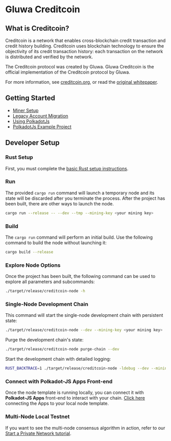 # Gluwa Creditcoin

## What is Creditcoin?

Creditcoin is a network that enables cross-blockchain credit transaction and credit history building. Creditcoin uses blockchain technology to ensure the objectivity of its credit transaction history: each transaction on the network is distributed and verified by the network.

The Creditcoin protocol was created by Gluwa. Gluwa Creditcoin is the official implementation of the Creditcoin protocol by Gluwa.

For more information, see [creditcoin.org](https://creditcoin.org), or read the [original whitepaper](https://creditcoin.org/white-paper).

## Getting Started

- [Miner Setup](./docs/miner-setup.md)
- [Legacy Account Migration](./docs/legacy-account-migration.md)
- [Using PolkadotJs](./docs/using-polkadotjs.md)
- [PolkadotJs Example Project](./polkadotjs-examples)

## Developer Setup

### Rust Setup

First, you must complete the [basic Rust setup instructions](./docs/rust-setup.md).

### Run

The provided `cargo run` command will launch a temporary node and its state will be discarded after
you terminate the process. After the project has been built, there are other ways to launch the
node.

```sh
cargo run --release -- --dev --tmp --mining-key <your mining key>
```

### Build

The `cargo run` command will perform an initial build. Use the following command to build the node
without launching it:

```sh
cargo build --release
```

### Explore Node Options

Once the project has been built, the following command can be used to explore all parameters and
subcommands:

```sh
./target/release/creditcoin-node -h
```

### Single-Node Development Chain

This command will start the single-node development chain with persistent state:

```bash
./target/release/creditcoin-node --dev --mining-key <your mining key>
```

Purge the development chain's state:

```bash
./target/release/creditcoin-node purge-chain --dev
```

Start the development chain with detailed logging:

```bash
RUST_BACKTRACE=1 ./target/release/creditcoin-node -ldebug --dev --mining-key <your mining key>
```

### Connect with Polkadot-JS Apps Front-end

Once the node template is running locally, you can connect it with **Polkadot-JS Apps** front-end
to interact with your chain. [Click
here](https://polkadot.js.org/apps/#/explorer?rpc=ws://localhost:9944) connecting the Apps to your
local node template.

### Multi-Node Local Testnet

If you want to see the multi-node consensus algorithm in action, refer to our
[Start a Private Network tutorial](https://substrate.dev/docs/en/tutorials/start-a-private-network/).
